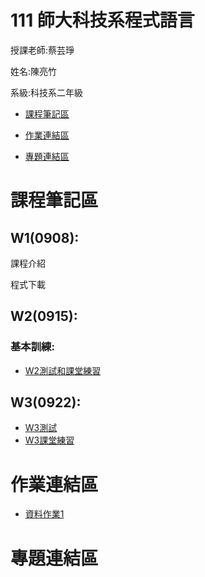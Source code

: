 # 111 師大科技系程式語言

授課老師:蔡芸琤

姓名:陳亮竹

系級:科技系二年級

- [課程筆記區](https://github.com/awchu0323/PL#%E8%AA%B2%E7%A8%8B%E7%AD%86%E8%A8%98%E5%8D%80)

- [作業連結區](https://github.com/awchu0323/PL#%E4%BD%9C%E6%A5%AD%E9%80%A3%E7%B5%90%E5%8D%80)

- [專題連結區](https://github.com/awchu0323/PL#%E5%B0%88%E9%A1%8C%E9%80%A3%E7%B5%90%E5%8D%80)

# 課程筆記區

 ## W1(0908):
 
 課程介紹
 
 程式下載
 
 ## W2(0915):
 
  ### 基本訓練:
  
 - [W2測試和課堂練習](https://github.com/awchu0323/PL/tree/main/0915W1)
 
 ## W3(0922):
 
 - [W3測試](https://github.com/awchu0323/PL/blob/main/0922W2/0922%E4%B8%8A%E8%AA%B2%E6%B8%AC%E8%A9%A6.ipynb)
 - [W3課堂練習](https://github.com/awchu0323/PL/tree/main/0922W2/0922%E8%AA%B2%E5%A0%82%E7%B7%B4%E7%BF%92)
 
# 作業連結區

 - [資料作業1](https://github.com/awchu0323/PL/blob/main/0922W2/0922%20%E4%BD%9C%E6%A5%AD.ipynb)

# 專題連結區
